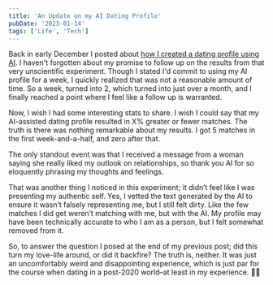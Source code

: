 ```yaml
---
title: 'An Update on my AI Dating Profile'
pubDate: '2023-01-14'
tags: ['Life', 'Tech']
---
```


Back in early December I posted about [how I created a dating profile using AI](/posts/2022/creating-a-dating-profile-with-ai). I haven't forgotten about my promise to follow up on the results from that very unscientific experiment. Though I stated I'd commit to using my AI profile for a week, I quickly realized that was not a reasonable amount of time. So a week, turned into 2, which turned into just over a month, and I finally reached a point where I feel like a follow up is warranted.

Now, I wish I had some interesting stats to share. I wish I could say that my AI-assisted dating profile resulted in X% greater or fewer matches. The truth is there was nothing remarkable about my results. I got 5 matches in the first week-and-a-half, and zero after that.

The only standout event was that I received a message from a woman saying she really liked my outlook on relationships, so thank you AI for so eloquently phrasing my thoughts and feelings.

That was another thing I noticed in this experiment; it didn’t feel like I was presenting my authentic self. Yes, I vetted the text generated by the AI to ensure it wasn’t falsely representing me, but I still felt dirty. Like the few matches I did get weren’t matching with me, but with the AI. My profile may have been technically accurate to who I am as a person, but I felt somewhat removed from it.

So, to answer the question I posed at the end of my previous post; did this turn my love-life around, or did it backfire? The truth is, neither. It was just an uncomfortably weird and disappointing experience, which is just par for the course when dating in a post-2020 world–at least in my experience. 🤷‍♂️
